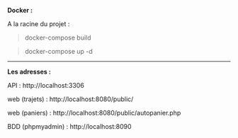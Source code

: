 **Docker :**

A la racine du projet : 
> docker-compose build

> docker-compose up -d

---

**Les adresses :**

API : http://localhost:3306

web (trajets) : http://localhost:8080/public/

web (paniers) : http://localhost:8080/public/autopanier.php

BDD (phpmyadmin) : http://localhost:8090
